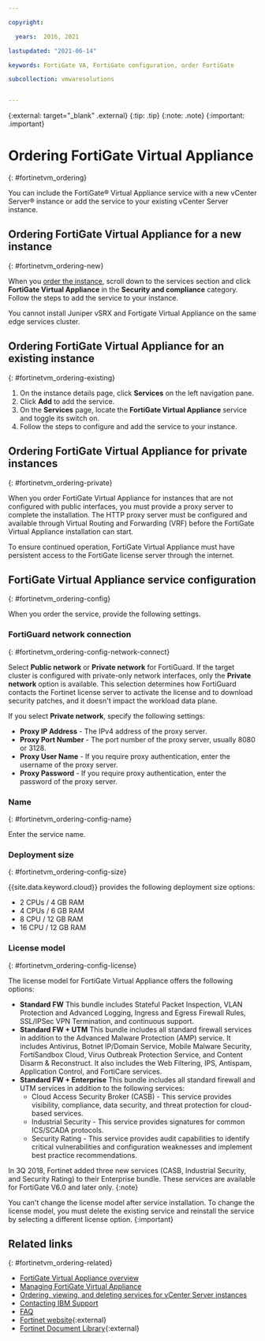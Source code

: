 ```yaml
---

copyright:

  years:  2016, 2021

lastupdated: "2021-06-14"

keywords: FortiGate VA, FortiGate configuration, order FortiGate

subcollection: vmwaresolutions


---
```


{:external: target="_blank" .external}
{:tip: .tip}
{:note: .note}
{:important: .important}

# Ordering FortiGate Virtual Appliance
{: #fortinetvm_ordering}

You can include the FortiGate® Virtual Appliance service with a new vCenter Server® instance or add the service to your existing vCenter Server instance.

## Ordering FortiGate Virtual Appliance for a new instance
{: #fortinetvm_ordering-new}

When you [order the instance](/docs/vmwaresolutions?topic=vmwaresolutions-vc_orderinginstance#vc_orderinginstance-procedure), scroll down to the services section and click **FortiGate Virtual Appliance** in the **Security and compliance** category. Follow the steps to add the service to your instance.

You cannot install Juniper vSRX and Fortigate Virtual Appliance on the same edge services cluster.

## Ordering FortiGate Virtual Appliance for an existing instance
{: #fortinetvm_ordering-existing}

1. On the instance details page, click **Services** on the left navigation pane.
2. Click **Add** to add the service.
3. On the **Services** page, locate the **FortiGate Virtual Appliance** service and toggle its switch on.
4. Follow the steps to configure and add the service to your instance.

## Ordering FortiGate Virtual Appliance for private instances
{: #fortinetvm_ordering-private}

When you order FortiGate Virtual Appliance for instances that are not configured with public interfaces, you must provide a proxy server to complete the installation. The HTTP proxy server must be configured and available through Virtual Routing and Forwarding (VRF) before the FortiGate Virtual Appliance installation can start.

To ensure continued operation, FortiGate Virtual Appliance must have persistent access to the FortiGate license server through the internet.

## FortiGate Virtual Appliance service configuration
{: #fortinetvm_ordering-config}

When you order the service, provide the following settings.

### FortiGuard network connection
{: #fortinetvm_ordering-config-network-connect}

Select **Public network** or **Private network** for FortiGuard. If the target cluster is configured with private-only network interfaces, only the **Private network** option is available. This selection determines how FortiGuard contacts the Fortinet license server to activate the license and to download security patches, and it doesn't impact the workload data plane.

If you select **Private network**, specify the following settings:
* **Proxy IP Address** - The IPv4 address of the proxy server.
* **Proxy Port Number** - The port number of the proxy server, usually 8080 or 3128.
* **Proxy User Name** - If you require proxy authentication, enter the username of the proxy server.
* **Proxy Password** - If you require proxy authentication, enter the password of the proxy server.

### Name
{: #fortinetvm_ordering-config-name}

Enter the service name.

### Deployment size
{: #fortinetvm_ordering-config-size}

{{site.data.keyword.cloud}} provides the following deployment size options:
* 2 CPUs / 4 GB RAM
* 4 CPUs / 6 GB RAM
* 8 CPU / 12 GB RAM
* 16 CPU / 12 GB RAM

### License model
{: #fortinetvm_ordering-config-license}

The license model for FortiGate Virtual Appliance offers the following options:
* **Standard FW** This bundle includes Stateful Packet Inspection, VLAN Protection and Advanced Logging, Ingress and Egress Firewall Rules, SSL/IPSec VPN Termination, and continuous support.
* **Standard FW + UTM** This bundle includes all standard firewall services in addition to the Advanced Malware Protection (AMP) service. It includes Antivirus, Botnet IP/Domain Service, Mobile Malware Security, FortiSandbox Cloud, Virus Outbreak Protection Service, and Content Disarm & Reconstruct. It also includes the Web Filtering, IPS, Antispam, Application Control, and FortiCare services.
* **Standard FW + Enterprise** This bundle includes all standard firewall and UTM services in addition to the following services:
    * Cloud Access Security Broker (CASB) - This service provides visibility, compliance, data security, and threat protection for cloud-based services.
    * Industrial Security - This service provides signatures for common ICS/SCADA protocols.
    * Security Rating - This service provides audit capabilities to identify critical vulnerabilities and configuration weaknesses and implement best practice recommendations.

In 3Q 2018, Fortinet added three new services (CASB, Industrial Security, and Security Rating) to their Enterprise bundle. These services are available for FortiGate V6.0 and later only.
{:note}

You can't change the license model after service installation. To change the license model, you must delete the existing service and reinstall the service by selecting a different license option.
{:important}

## Related links
{: #fortinetvm_ordering-related}

* [FortiGate Virtual Appliance overview](/docs/vmwaresolutions?topic=vmwaresolutions-fortinetvm_considerations)
* [Managing FortiGate Virtual Appliance](/docs/vmwaresolutions?topic=vmwaresolutions-managingfortinetvm)
* [Ordering, viewing, and deleting services for vCenter Server instances](/docs/vmwaresolutions?topic=vmwaresolutions-vc_addingservices)
* [Contacting IBM Support](/docs/vmwaresolutions?topic=vmwaresolutions-trbl_support)
* [FAQ](/docs/vmwaresolutions?topic=vmwaresolutions-faq-vmwaresolutions)
* [Fortinet website](https://www.fortinet.com/){:external}
* [Fortinet Document Library](https://docs.fortinet.com/product/fortigate/6.2){:external}
